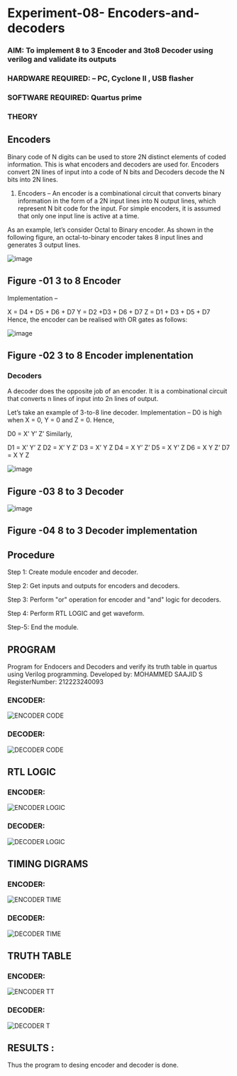 # Experiment-08- Encoders-and-decoders 
### AIM: To implement 8 to 3 Encoder and  3to8 Decoder using verilog and validate its outputs
### HARDWARE REQUIRED:  – PC, Cyclone II , USB flasher
### SOFTWARE REQUIRED:   Quartus prime
### THEORY 

## Encoders
Binary code of N digits can be used to store 2N distinct elements of coded information. This is what encoders and decoders are used for. Encoders convert 2N lines of input into a code of N bits and Decoders decode the N bits into 2N lines.

1. Encoders –
An encoder is a combinational circuit that converts binary information in the form of a 2N input lines into N output lines, which represent N bit code for the input. For simple encoders, it is assumed that only one input line is active at a time.

As an example, let’s consider Octal to Binary encoder. As shown in the following figure, an octal-to-binary encoder takes 8 input lines and generates 3 output lines.

![image](https://user-images.githubusercontent.com/36288975/171543588-bc0746df-a173-4b35-989e-5fb7d385fe8a.png)

## Figure -01 3 to 8 Encoder 


Implementation –

X = D4 + D5 + D6 + D7
Y = D2 +D3 + D6 + D7
Z = D1 + D3 + D5 + D7 
Hence, the encoder can be realised with OR gates as follows:


![image](https://user-images.githubusercontent.com/36288975/171543740-68403b82-aa93-4c98-9343-f32b14885a2e.png)

## Figure -02 3 to 8 Encoder implenentation 

 ### Decoders 
A decoder does the opposite job of an encoder. It is a combinational circuit that converts n lines of input into 2n lines of output.

Let’s take an example of 3-to-8 line decoder.
Implementation –
D0 is high when X = 0, Y = 0 and Z = 0. Hence,

D0 = X’ Y’ Z’ 
Similarly,

D1 = X’ Y’ Z
D2 = X’ Y Z’
D3 = X’ Y Z
D4 = X Y’ Z’
D5 = X Y’ Z
D6 = X Y Z’
D7 = X Y Z 


![image](https://user-images.githubusercontent.com/36288975/171543978-ee2d0671-2846-40a1-8705-507fd6287a49.png)

## Figure -03 8 to 3 Decoder 



![image](https://user-images.githubusercontent.com/36288975/171543866-5a6eace6-8683-49d7-9c4f-a7cb30ec3035.png)

## Figure -04 8 to 3 Decoder implementation 

## Procedure

Step 1: Create module encoder and decoder.

Step 2: Get inputs and outputs for encoders and decoders.

Step 3: Perform "or" operation for encoder and "and" logic for decoders.

Step 4: Perform RTL LOGIC and get waveform.

Step-5: End the module.



## PROGRAM 

Program for Endocers and Decoders  and verify its truth table in quartus using Verilog programming.
Developed by: MOHAMMED SAAJID S
RegisterNumber: 212223240093

### ENCODER:

![ENCODER CODE](https://github.com/Confusion7/Experiment-08-Encoders-and-decoders-/assets/141727149/be1167e0-bdc4-4a9f-853d-4e9351461965)

### DECODER:

![DECODER CODE](https://github.com/Confusion7/Experiment-08-Encoders-and-decoders-/assets/141727149/92155ed7-b4bb-47f1-affe-a1b0b525c19d)

## RTL LOGIC  

### ENCODER:

![ENCODER LOGIC](https://github.com/Confusion7/Experiment-08-Encoders-and-decoders-/assets/141727149/94ffad48-dfbb-4d64-a2f4-53838e9df02d)

### DECODER:

![DECODER LOGIC](https://github.com/Confusion7/Experiment-08-Encoders-and-decoders-/assets/141727149/18aad91a-ca43-4b48-9863-cc0552f63ba7)

## TIMING DIGRAMS  

### ENCODER:

![ENCODER TIME](https://github.com/Confusion7/Experiment-08-Encoders-and-decoders-/assets/141727149/d56ceb73-5f58-4d34-a73d-e8ef4e4f8149)

### DECODER:

![DECODER TIME](https://github.com/Confusion7/Experiment-08-Encoders-and-decoders-/assets/141727149/c8b90aa1-d30d-44e7-9f2a-f9b98006b089)

## TRUTH TABLE 

### ENCODER:

![ENCODER TT](https://github.com/Confusion7/Experiment-08-Encoders-and-decoders-/assets/141727149/57dfcf6d-1f76-46fe-a078-1b86f4a88c61)

### DECODER:

![DECODER T](https://github.com/Confusion7/Experiment-08-Encoders-and-decoders-/assets/141727149/49ac0d4d-d393-4fac-bfe9-0fb8f8d243f5)

## RESULTS :

Thus the program to desing encoder and decoder is done.
